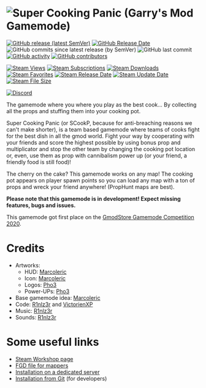 # ![Super Cooking Panic (Garry's Mod Gamemode)](gamemodes/supercookingpanic/logo.svg)

[![GitHub release (latest SemVer)](https://img.shields.io/github/v/release/Xperidia/Super-Cooking-Panic?logo=github)](https://github.com/Xperidia/Super-Cooking-Panic/releases/latest)
[![GitHub Release Date](https://img.shields.io/github/release-date/Xperidia/Super-Cooking-Panic?logo=github)](https://github.com/Xperidia/Super-Cooking-Panic/releases/latest)
![GitHub commits since latest release (by SemVer)](https://img.shields.io/github/commits-since/Xperidia/Super-Cooking-Panic/latest/dev?sort=semver&logo=github)
![GitHub last commit](https://img.shields.io/github/last-commit/Xperidia/Super-Cooking-Panic?logo=github)
[![GitHub activity](https://img.shields.io/github/commit-activity/m/Xperidia/Super-Cooking-Panic?logo=github)](https://github.com/Xperidia/Super-Cooking-Panic/pulse)
[![GitHub contributors](https://img.shields.io/github/contributors/Xperidia/Super-Cooking-Panic?logo=github)](https://github.com/Xperidia/Super-Cooking-Panic/graphs/contributors)

[![Steam Views](https://img.shields.io/steam/views/2180715133?logo=steam)](https://steamcommunity.com/sharedfiles/filedetails/?id=2180715133)
[![Steam Subscriptions](https://img.shields.io/steam/subscriptions/2180715133?logo=steam)](https://steamcommunity.com/sharedfiles/filedetails/?id=2180715133)
[![Steam Downloads](https://img.shields.io/steam/downloads/2180715133?logo=steam)](https://steamcommunity.com/sharedfiles/filedetails/?id=2180715133)
[![Steam Favorites](https://img.shields.io/steam/favorites/2180715133?logo=steam)](https://steamcommunity.com/sharedfiles/filedetails/?id=2180715133)
[![Steam Release Date](https://img.shields.io/steam/release-date/2180715133?logo=steam)](https://steamcommunity.com/sharedfiles/filedetails/?id=2180715133)
[![Steam Update Date](https://img.shields.io/steam/update-date/2180715133?logo=steam)](https://steamcommunity.com/sharedfiles/filedetails/?id=2180715133)
[![Steam File Size](https://img.shields.io/steam/size/2180715133?logo=steam)](https://steamcommunity.com/sharedfiles/filedetails/?id=2180715133)

[![Discord](https://img.shields.io/discord/722426501836046456?logo=discord)](https://discord.com/invite/bedrnPP)

The gamemode where you where you play as the best cook... By collecting all the props and stuffing them into your cooking pot.

Super Cooking Panic (or SCookP, because for anti-breaching reasons we can't make shorter), is a team based gamemode where teams of cooks fight for the best dish in all the gmod world. Fight your way by cooperating with your friends and score the highest possible by using bonus prop and multiplicator and stop the other team by changing the cooking pot location or, even, use them as prop with cannibalism power up (or your friend, a friendly food is still food)!

The cherry on the cake? This gamemode works on any map! The cooking pot appears on player spawn points so you can load any map with a ton of props and wreck your friend anywhere! (PropHunt maps are best).

**Please note that this gamemode is in development! Expect missing features, bugs and issues.**

This gamemode got first place on the [GmodStore Gamemode Competition 2020](https://www.gmodstore.com/community/threads/7507).

# Credits
* Artworks:
	* HUD: [Marcoleric](https://github.com/Marcoleric)
	* Icon: [Marcoleric](https://github.com/Marcoleric)
	* Logos: [Pho3](https://github.com/TheRainbowPhoenix)
	* Power-UPs: [Pho3](https://github.com/TheRainbowPhoenix)
* Base gamemode idea: [Marcoleric](https://github.com/Marcoleric)
* Code: [R1nlz3r](https://github.com/R1nlz3r) and [VictorienXP](https://github.com/VictorienXP)
* Music: [R1nlz3r](https://github.com/R1nlz3r)
* Sounds: [R1nlz3r](https://github.com/R1nlz3r)

# Some useful links
* [Steam Workshop page](https://steamcommunity.com/sharedfiles/filedetails/?id=2180715133)
* [FGD file for mappers](gamemodes/supercookingpanic/supercookingpanic.fgd)
* [Installation on a dedicated server](https://github.com/Xperidia/Super-Cooking-Panic/wiki/Installation-on-a-Dedicated-Server-(official))
* [Installation from Git](https://github.com/Xperidia/Super-Cooking-Panic/wiki/Installation-from-Git) (for developers)
